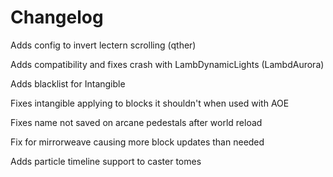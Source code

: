 # Changelog
Adds config to invert lectern scrolling (qther)

Adds compatibility and fixes crash with LambDynamicLights (LambdAurora)

Adds blacklist for Intangible


Fixes intangible applying to blocks it shouldn't when used with AOE

Fixes name not saved on arcane pedestals after world reload

Fix for mirrorweave causing more block updates than needed

Adds particle timeline support to caster tomes
